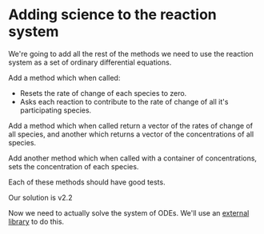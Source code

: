 
Adding science to the reaction system
=====================================

We're going to add all the rest of the methods we need to use the reaction system as a set of ordinary differential equations.

Add a method which when called:

* Resets the rate of change of each species to zero.
* Asks each reaction to contribute to the rate of change of all it's participating species.

Add a method which when called return a vector of the rates of change of all species, and another which returns a vector of the concentrations of all species.

Add another method which when called with a container of concentrations, sets the concentration of each species.

Each of these methods should have good tests.

Our solution is v2.2

Now we need to actually solve the system of ODEs. We'll use an [external library](22boost.md) to do this.
